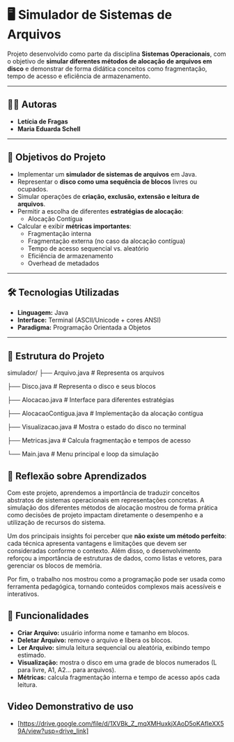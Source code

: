 # 🖥️ Simulador de Sistemas de Arquivos

Projeto desenvolvido como parte da disciplina **Sistemas Operacionais**, com o objetivo de **simular diferentes métodos de alocação de arquivos em disco** e demonstrar de forma didática conceitos como fragmentação, tempo de acesso e eficiência de armazenamento.

---

## 👩‍💻 Autoras
- **Letícia de Fragas**  
- **Maria Eduarda Schell**

---

## 📌 Objetivos do Projeto
- Implementar um **simulador de sistemas de arquivos** em Java.  
- Representar o **disco como uma sequência de blocos** livres ou ocupados.  
- Simular operações de **criação, exclusão, extensão e leitura de arquivos**.  
- Permitir a escolha de diferentes **estratégias de alocação**:
  - Alocação Contígua   
- Calcular e exibir **métricas importantes**:
  - Fragmentação interna  
  - Fragmentação externa (no caso da alocação contígua)  
  - Tempo de acesso sequencial vs. aleatório  
  - Eficiência de armazenamento  
  - Overhead de metadados  

---

## 🛠️ Tecnologias Utilizadas
- **Linguagem:** Java  
- **Interface:** Terminal (ASCII/Unicode + cores ANSI)  
- **Paradigma:** Programação Orientada a Objetos  

---

## 📂 Estrutura do Projeto
simulador/
├── Arquivo.java # Representa os arquivos

├── Disco.java # Representa o disco e seus blocos

├── Alocacao.java # Interface para diferentes estratégias

├── AlocacaoContigua.java # Implementação da alocação contígua

├── Visualizacao.java # Mostra o estado do disco no terminal

├── Metricas.java # Calcula fragmentação e tempos de acesso

└── Main.java # Menu principal e loop da simulação

## 📌 Reflexão sobre Aprendizados  

Com este projeto, aprendemos a importância de traduzir conceitos abstratos de sistemas operacionais em representações concretas. A simulação dos diferentes métodos de alocação mostrou de forma prática como decisões de projeto impactam diretamente o desempenho e a utilização de recursos do sistema.  

Um dos principais insights foi perceber que **não existe um método perfeito**: cada técnica apresenta vantagens e limitações que devem ser consideradas conforme o contexto. Além disso, o desenvolvimento reforçou a importância de estruturas de dados, como listas e vetores, para gerenciar os blocos de memória.  

Por fim, o trabalho nos mostrou como a programação pode ser usada como ferramenta pedagógica, tornando conteúdos complexos mais acessíveis e interativos.  

## 📖 Funcionalidades
- **Criar Arquivo:** usuário informa nome e tamanho em blocos.
- **Deletar Arquivo:** remove o arquivo e libera os blocos.
- **Ler Arquivo:** simula leitura sequencial ou aleatória, exibindo tempo estimado.
- **Visualização:** mostra o disco em uma grade de blocos numerados (L para livre, A1, A2... para arquivos).
- **Métricas:** calcula fragmentação interna e tempo de acesso após cada leitura.

## Video Demonstrativo de uso 
- [https://drive.google.com/file/d/1XVBk_Z_mqXMHuxkjXAoD5oKAfIeXX59A/view?usp=drive_link] 
